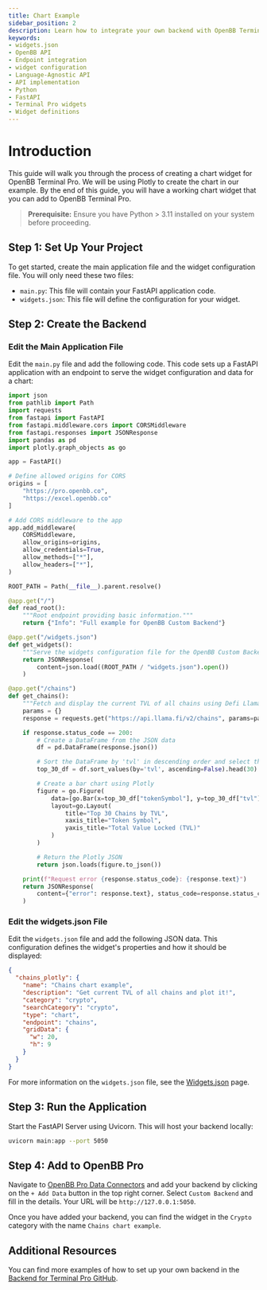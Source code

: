 ```yaml
---
title: Chart Example
sidebar_position: 2
description: Learn how to integrate your own backend with OpenBB Terminal Pro using the cookie-cutter or language-agnostic API approaches, with illustrative guides and principles for handling widget.json files, APIs, interfaces, Python, FastAPI, and more.
keywords:
- widgets.json
- OpenBB API
- Endpoint integration
- widget configuration
- Language-Agnostic API
- API implementation
- Python
- FastAPI
- Terminal Pro widgets
- Widget definitions
---
```


# Introduction

This guide will walk you through the process of creating a chart widget for OpenBB Terminal Pro. We will be using Plotly to create the chart in our example. By the end of this guide, you will have a working chart widget that you can add to OpenBB Terminal Pro.

> **Prerequisite:** Ensure you have Python > 3.11 installed on your system before proceeding.

## Step 1: Set Up Your Project

To get started, create the main application file and the widget configuration file. You will only need these two files:

- `main.py`: This file will contain your FastAPI application code.
- `widgets.json`: This file will define the configuration for your widget.

## Step 2: Create the Backend

### Edit the Main Application File

Edit the `main.py` file and add the following code. This code sets up a FastAPI application with an endpoint to serve the widget configuration and data for a chart:

```python
import json
from pathlib import Path
import requests
from fastapi import FastAPI
from fastapi.middleware.cors import CORSMiddleware
from fastapi.responses import JSONResponse
import pandas as pd
import plotly.graph_objects as go

app = FastAPI()

# Define allowed origins for CORS
origins = [
    "https://pro.openbb.co",
    "https://excel.openbb.co"
]

# Add CORS middleware to the app
app.add_middleware(
    CORSMiddleware,
    allow_origins=origins,
    allow_credentials=True,
    allow_methods=["*"],
    allow_headers=["*"],
)

ROOT_PATH = Path(__file__).parent.resolve()

@app.get("/")
def read_root():
    """Root endpoint providing basic information."""
    return {"Info": "Full example for OpenBB Custom Backend"}

@app.get("/widgets.json")
def get_widgets():
    """Serve the widgets configuration file for the OpenBB Custom Backend."""
    return JSONResponse(
        content=json.load((ROOT_PATH / "widgets.json").open())
    )

@app.get("/chains")
def get_chains():
    """Fetch and display the current TVL of all chains using Defi Llama."""
    params = {}
    response = requests.get("https://api.llama.fi/v2/chains", params=params)

    if response.status_code == 200:
        # Create a DataFrame from the JSON data
        df = pd.DataFrame(response.json())

        # Sort the DataFrame by 'tvl' in descending order and select the top 30
        top_30_df = df.sort_values(by='tvl', ascending=False).head(30)

        # Create a bar chart using Plotly
        figure = go.Figure(
            data=[go.Bar(x=top_30_df["tokenSymbol"], y=top_30_df["tvl"])],
            layout=go.Layout(
                title="Top 30 Chains by TVL",
                xaxis_title="Token Symbol",
                yaxis_title="Total Value Locked (TVL)"
            )
        )

        # Return the Plotly JSON
        return json.loads(figure.to_json())

    print(f"Request error {response.status_code}: {response.text}")
    return JSONResponse(
        content={"error": response.text}, status_code=response.status_code
    )
```

### Edit the widgets.json File

Edit the `widgets.json` file and add the following JSON data. This configuration defines the widget's properties and how it should be displayed:

```json
{
  "chains_plotly": {
    "name": "Chains chart example",
    "description": "Get current TVL of all chains and plot it!",
    "category": "crypto",
    "searchCategory": "crypto",
    "type": "chart",
    "endpoint": "chains",
    "gridData": {
      "w": 20,
      "h": 9
    }
  }
}
```

For more information on the `widgets.json` file, see the [Widgets.json](/content/terminal/custom-backend/widgets.json) page.

## Step 3: Run the Application

Start the FastAPI Server using Uvicorn. This will host your backend locally:

```bash
uvicorn main:app --port 5050
```

## Step 4: Add to OpenBB Pro

Navigate to [OpenBB Pro Data Connectors](https://pro.openbb.co/app/data-connectors) and add your backend by clicking on the `+ Add Data` button in the top right corner. Select `Custom Backend` and fill in the details. Your URL will be `http://127.0.0.1:5050`.

Once you have added your backend, you can find the widget in the `Crypto` category with the name `Chains chart example`.

## Additional Resources

You can find more examples of how to set up your own backend in the [Backend for Terminal Pro GitHub](https://github.com/OpenBB-finance/backend-for-terminal-pro).
